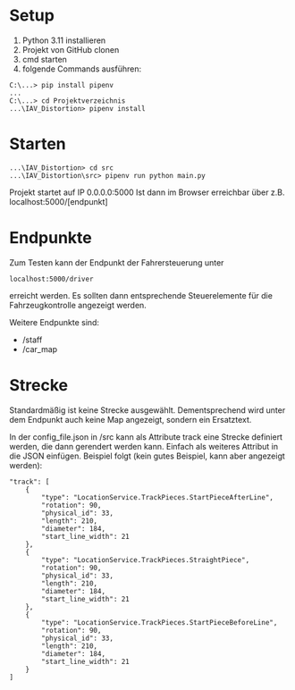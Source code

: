 # Setup

1. Python 3.11 installieren
2. Projekt von GitHub clonen
3. cmd starten
4. folgende Commands ausführen:
```console
C:\...> pip install pipenv
...
C:\...> cd Projektverzeichnis
...\IAV_Distortion> pipenv install
```

# Starten

```console
...\IAV_Distortion> cd src
...\IAV_Distortion\src> pipenv run python main.py
```
Projekt startet auf IP 0.0.0.0:5000
Ist dann im Browser erreichbar über z.B. localhost:5000/[endpunkt]

# Endpunkte

Zum Testen kann der Endpunkt der Fahrersteuerung unter 
    
    localhost:5000/driver

erreicht werden. Es sollten dann entsprechende Steuerelemente für die Fahrzeugkontrolle angezeigt werden.

Weitere Endpunkte sind:
- /staff
- /car_map

# Strecke

Standardmäßig ist keine Strecke ausgewählt. Dementsprechend wird unter dem Endpunkt auch keine Map angezeigt, sondern ein Ersatztext.

In der config_file.json in /src kann als Attribute track eine Strecke definiert werden, die dann gerendert werden kann. Einfach als weiteres Attribut in die JSON einfügen. Beispiel folgt (kein gutes Beispiel, kann aber angezeigt werden):

    "track": [
		{
			"type": "LocationService.TrackPieces.StartPieceAfterLine",
			"rotation": 90,
			"physical_id": 33,
			"length": 210,
			"diameter": 184,
			"start_line_width": 21
		},
		{
			"type": "LocationService.TrackPieces.StraightPiece",
			"rotation": 90,
			"physical_id": 33,
			"length": 210,
			"diameter": 184,
			"start_line_width": 21
		},
		{
			"type": "LocationService.TrackPieces.StartPieceBeforeLine",
			"rotation": 90,
			"physical_id": 33,
			"length": 210,
			"diameter": 184,
			"start_line_width": 21
		}
	]